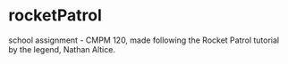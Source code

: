 # rocketPatrol
school assignment - CMPM 120, made following the Rocket Patrol tutorial by the legend, Nathan Altice.
